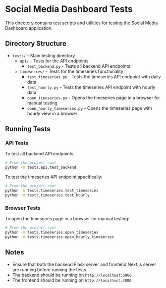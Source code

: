 # Social Media Dashboard Tests

This directory contains test scripts and utilities for testing the Social Media Dashboard application.

## Directory Structure

- `tests/` - Main testing directory
  - `api/` - Tests for the API endpoints
    - `test_backend.py` - Tests all backend API endpoints
  - `timeseries/` - Tests for the timeseries functionality
    - `test_timeseries.py` - Tests the timeseries API endpoint with daily data
    - `test_hourly.py` - Tests the timeseries API endpoint with hourly data
    - `open_timeseries.py` - Opens the timeseries page in a browser for manual testing
    - `open_hourly_timeseries.py` - Opens the timeseries page with hourly view in a browser

## Running Tests

### API Tests

To test all backend API endpoints:

```bash
# From the project root
python -m tests.api.test_backend
```

To test the timeseries API endpoint specifically:

```bash
# From the project root
python -m tests.timeseries.test_timeseries
python -m tests.timeseries.test_hourly
```

### Browser Tests

To open the timeseries page in a browser for manual testing:

```bash
# From the project root
python -m tests.timeseries.open_timeseries
python -m tests.timeseries.open_hourly_timeseries
```

## Notes

- Ensure that both the backend Flask server and frontend Next.js server are running before running the tests.
- The backend should be running on `http://localhost:5000`
- The frontend should be running on `http://localhost:3000` 